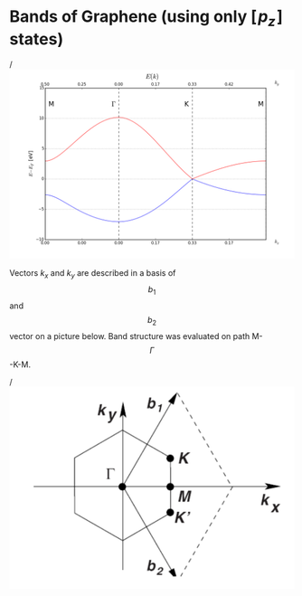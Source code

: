 
# Bands of Graphene (using only $[\! p_z \!]$ states)

/![png](graphene.png)


Vectors $k_x$ and $k_y$ are described in a basis of $$b_1$$ and $$b_2$$ vector on a picture below. Band structure was evaluated on path M-$$\Gamma$$-K-M.

/![png](path.png)
